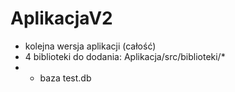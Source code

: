 # AplikacjaV2
* kolejna wersja aplikacji (całość)
* 4 biblioteki do dodania: Aplikacja/src/biblioteki/*
* + baza test.db

